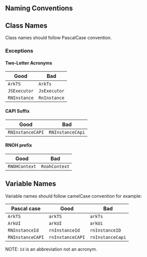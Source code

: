 ## Naming Conventions

## Class Names

Class names should follow PascalCase convention.

### Exceptions

#### Two-Letter Acronyms

| Good         | Bad          |
| ------------ | ------------ |
| `ArkTS`      | `ArkTs`      |
| `JSExecutor` | `JsExecutor` |
| `RNInstance` | `RnInstance` |

#### CAPI Suffix

| Good             | Bad              |
| ---------------- | ---------------- |
| `RNInstanceCAPI` | `RNInstanceCApi` |

#### RNOH prefix

| Good          | Bad           |
| ------------- | ------------- |
| `RNOHContext` | `RnohContext` |


## Variable Names

Variable names should follow camelCase convention for example:

| Pascal case      | Good             | Bad              |
| ---------------- | ---------------- | ---------------- |
| `ArkTS`          | `arkTS`          | `arkTs`          |
| `ArkUI`          | `arkUI`          | `arkUi`          |
| `RNInstanceId`   | `rnInstanceId`   | `rnInstanceID`   |
| `RNInstanceCAPI` | `rnInstanceCAPI` | `rnInstanceCapi` |

NOTE: `Id` is an abbreviation not an acronym.
